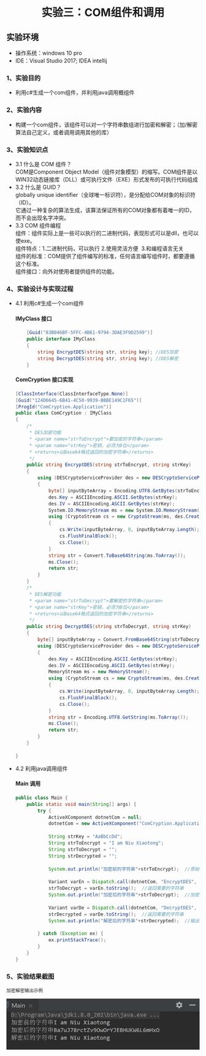 #  <center>实验三：COM组件和调用
## 实验环境
- 操作系统：windows 10 pro
- IDE：Visual Studio 2017; IDEA intellij 
### 1、实验目的
- 利用c#生成一个com组件，并利用java调用概组件
### 2、实验内容
- 构建一个com组件，该组件可以对一个字符串数组进行加密和解密；（加/解密算法自己定义，或者调用调用其他的库）
### 3、实验知识点
- 3.1 什么是 COM 组件？
    <br>COM是Component Object Model（组件对象模型）的缩写。COM组件是以WIN32动态链接库（DLL）或可执行文件（EXE）形式发布的可执行代码组成
- 3.2 什么是 GUID？
    <br>globally unique identifier（全球唯一标识符），是分配给COM对象的标识符（ID）。<br>它通过一种复杂的算法生成，该算法保证所有的COM对象都有着唯一的ID，而不会出现名字冲突。
- 3.3 COM 组件编程
    <br>组件：组件实际上是一些可以执行的二进制代码，表现形式可以是dll，也可以使exe。
    <br>组件特点：1.二进制代码，可以执行 2.使用灵活方便  3.和编程语言无关
    <br>组件的标准：COM提供了组件编写的标准，任何语言编写组件时，都要遵循这个标准。
    <br>组件接口：向外对使用者提供组件的功能。

### 4、实验设计与实现过程
- 4.1 利用c#生成一个com组件
    #### IMyClass 接口
    ```c#
        [Guid("83B046BF-5FFC-4B61-9794-3DAE3F9D2599")]
        public interface IMyClass
        {
            string EncryptDES(string str, string key); //DES加密
            string DecryptDES(string str, string key); //DES解密
        }
    ```
    #### ComCryption 接口实现
    ```c#
    [ClassInterface(ClassInterfaceType.None)]
    [Guid("124D6645-6B41-4C50-9939-BBBE149C1F65")]
    [ProgId("ComCryption.Application")]
    public class ComCryption : IMyClass
    {
        /*
         * DES加密功能
         * <param name="strToEncrypt">要加密的字符串</param>
         * <param name="strKey">密钥，必须为8位</param>
         * <returns>以Base64格式返回的加密字符串</returns>
         */
        public string EncryptDES(string strToEncrypt, string strKey)
        {
            using (DESCryptoServiceProvider des = new DESCryptoServiceProvider())
            {
                byte[] inputByteArray = Encoding.UTF8.GetBytes(strToEncrypt);
                des.Key = ASCIIEncoding.ASCII.GetBytes(strKey);
                des.IV = ASCIIEncoding.ASCII.GetBytes(strKey);
                System.IO.MemoryStream ms = new System.IO.MemoryStream();
                using (CryptoStream cs = new CryptoStream(ms, des.CreateEncryptor(), CryptoStreamMode.Write))
                {
                    cs.Write(inputByteArray, 0, inputByteArray.Length);
                    cs.FlushFinalBlock();
                    cs.Close();
                }
                string str = Convert.ToBase64String(ms.ToArray());
                ms.Close();
                return str;
            }
        }
        /*
         * DES解密功能
         * <param name="strToDecrypt">要解密的字符串</param>
         * <param name="strKey">密钥，必须为8位</param>
         * <returns>以Base64格式返回的加密字符串</returns>
         */
        public string DecryptDES(string strToDecrypt, string strKey)
        {
            byte[] inputByteArray = Convert.FromBase64String(strToDecrypt);
            using (DESCryptoServiceProvider des = new DESCryptoServiceProvider())
            {
                des.Key = ASCIIEncoding.ASCII.GetBytes(strKey);
                des.IV = ASCIIEncoding.ASCII.GetBytes(strKey);
                MemoryStream ms = new MemoryStream();
                using (CryptoStream cs = new CryptoStream(ms, des.CreateDecryptor(), CryptoStreamMode.Write))
                {
                    cs.Write(inputByteArray, 0, inputByteArray.Length);
                    cs.FlushFinalBlock();
                    cs.Close();
                }
                string str = Encoding.UTF8.GetString(ms.ToArray());
                ms.Close();
                return str;
            }
        }

    }
    ```
- 4.2 利用java调用组件
    #### Main 调用
    ```java
    public class Main {
        public static void main(String[] args) {
            try {
                ActiveXComponent dotnetCom = null;
                dotnetCom = new ActiveXComponent("ComCryption.Application");     //需要调用的C#代码中的命名空间名和类名。

                String strKey = "AaBbCcDd";
                String strToEncrypt = "I am Niu Xiaotong";
                String strToDecrypt = "";
                String strDecrypted = "";

                System.out.println("加密前的字符串"+strToEncrypt);  //原始的字符串。

                Variant varEn = Dispatch.call(dotnetCom, "EncryptDES", strToEncrypt, strKey);  
                strToDecrypt = varEn.toString();  //返回需要的字符串
                System.out.println("加密后的字符串"+strToDecrypt);  //加密后得到的字符串。

                Variant varDe = Dispatch.call(dotnetCom, "DecryptDES", strToDecrypt, strKey);  
                strDecrypted = varDe.toString();  //返回需要的字符串
                System.out.println("解密后的字符串"+strDecrypted);  //输出解密后的字符串。检查结果是否正确。

            } catch (Exception ex) {
                ex.printStackTrace();
            }
        }
    }
    ```
### 5、实验结果截图
    加密解密输出示例
![](./img/示例.png)



